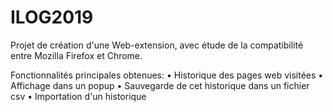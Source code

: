 # ILOG2019

Projet de création d'une Web-extension, avec étude de la compatibilité entre Mozilla Firefox et Chrome.

Fonctionnalités principales obtenues:
• Historique des pages web visitées
• Affichage dans un popup
• Sauvegarde de cet historique dans un fichier csv
• Importation d'un historique
 

